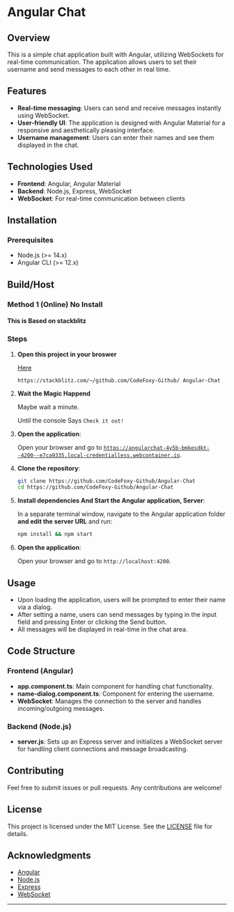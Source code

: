 # Angular Chat

## Overview

This is a simple chat application built with Angular, utilizing WebSockets for real-time communication. The application allows users to set their username and send messages to each other in real time.

## Features

- **Real-time messaging**: Users can send and receive messages instantly using WebSocket.
- **User-friendly UI**: The application is designed with Angular Material for a responsive and aesthetically pleasing interface.
- **Username management**: Users can enter their names and see them displayed in the chat.

## Technologies Used

- **Frontend**: Angular, Angular Material
- **Backend**: Node.js, Express, WebSocket
- **WebSocket**: For real-time communication between clients

## Installation

### Prerequisites

- Node.js (>= 14.x)
- Angular CLI (>= 12.x)

## Build/Host
### Method 1 (Online) No Install
#### This is Based on **stackblitz**
### Steps
1. **Open this project in your broswer**

    [Here](https://stackblitz.com/~/github.com/CodeFoxy-Github/Angular-Chat) 

   `https://stackblitz.com/~/github.com/CodeFoxy-Github/ Angular-Chat`

2. **Wait the Magic Happend**

    Maybe wait a minute.

    Until the console Says `Check it out!`
5. **Open the application**:

   Open your browser and go to 
   [`https://angularchat-4y5b-bmkesdkt--4200--e7ca9335.local-credentialless.webcontainer.io`](https://angularchat-4y5b-bmkesdkt--4200--e7ca9335.local-credentialless.webcontainer.io).

1. **Clone the repository**:

   ```bash
   git clone https://github.com/CodeFoxy-Github/Angular-Chat
   cd https://github.com/CodeFoxy-Github/Angular-Chat
   ```


3. **Install dependencies And Start the Angular application, Server**:

   In a separate terminal window, navigate to the Angular application folder **and edit the server URL** and run:

   ```bash
   npm install && npm start
   ```

5. **Open the application**:

   Open your browser and go to `http://localhost:4200`.

## Usage

- Upon loading the application, users will be prompted to enter their name via a dialog.
- After setting a name, users can send messages by typing in the input field and pressing Enter or clicking the Send button.
- All messages will be displayed in real-time in the chat area.

## Code Structure

### Frontend (Angular)

- **app.component.ts**: Main component for handling chat functionality.
- **name-dialog.component.ts**: Component for entering the username.
- **WebSocket**: Manages the connection to the server and handles incoming/outgoing messages.

### Backend (Node.js)

- **server.js**: Sets up an Express server and initializes a WebSocket server for handling client connections and message broadcasting.

## Contributing

Feel free to submit issues or pull requests. Any contributions are welcome!

## License

This project is licensed under the MIT License. See the [LICENSE](LICENSE) file for details.

## Acknowledgments

- [Angular](https://angular.io/)
- [Node.js](https://nodejs.org/)
- [Express](https://expressjs.com/)
- [WebSocket](https://developer.mozilla.org/en-US/docs/Web/API/WebSockets_API)

---
